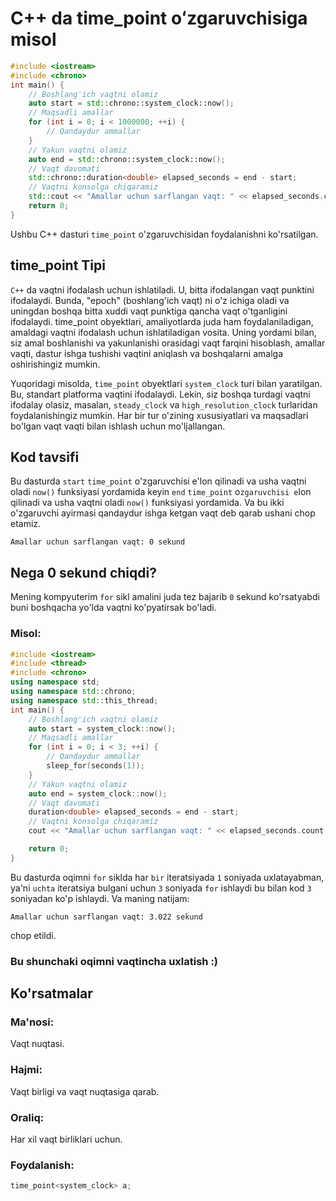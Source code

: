 # C++ da time_point oʻzgaruvchisiga misol
```cpp
#include <iostream>
#include <chrono>
int main() {
    // Boshlang'ich vaqtni olamiz
    auto start = std::chrono::system_clock::now();
    // Maqsadli amallar
    for (int i = 0; i < 1000000; ++i) {
        // Qandaydur ammallar
    }
    // Yakun vaqtni olamiz
    auto end = std::chrono::system_clock::now();
    // Vaqt davomati
    std::chrono::duration<double> elapsed_seconds = end - start;
    // Vaqtni konsolga chiqaramiz
    std::cout << "Amallar uchun sarflangan vaqt: " << elapsed_seconds.count() << " sekund" << std::endl;
    return 0;
}
```
Ushbu C++ dasturi `time_point` o'zgaruvchisidan foydalanishni ko'rsatilgan.
## time_point Tipi
`C++` da vaqtni ifodalash uchun ishlatiladi. 
U, bitta ifodalangan vaqt punktini ifodalaydi. 
Bunda, "epoch" (boshlang'ich vaqt) ni o'z ichiga oladi va uningdan boshqa bitta xuddi vaqt punktiga qancha vaqt o'tganligini ifodalaydi.
time_point obyektlari, amaliyotlarda juda ham foydalaniladigan, amaldagi vaqtni ifodalash uchun ishlatiladigan vosita. Uning yordami bilan, siz amal boshlanishi va yakunlanishi orasidagi vaqt farqini hisoblash, amallar vaqti, dastur ishga tushishi vaqtini aniqlash va boshqalarni amalga oshirishingiz mumkin.

Yuqoridagi misolda, `time_point` obyektlari `system_clock` turi bilan yaratilgan. Bu, standart platforma vaqtini ifodalaydi. 
Lekin, siz boshqa turdagi vaqtni ifodalay olasiz, masalan, `steady_clock` va `high_resolution_clock` turlaridan foydalanishingiz mumkin. Har bir tur o'zining xususiyatlari va maqsadlari bo'lgan vaqt vaqti bilan ishlash uchun mo'ljallangan.
## Kod tavsifi
Bu dasturda `start` `time_point` o'zgaruvchisi e'lon qilinadi va usha vaqtni oladi `now()` funksiyasi yordamida 
keyin `end` `time_point` o`zgaruvchisi e`lon qilinadi va usha vaqtni oladi `now()` funksiyasi yordamida. Va bu ikki o'zgaruvchi ayirmasi qandaydur ishga ketgan vaqt deb qarab ushani chop etamiz.
```console
Amallar uchun sarflangan vaqt: 0 sekund
```
## Nega 0 sekund chiqdi?
Mening kompyuterim `for` sikl amalini juda tez bajarib `0` sekund ko'rsatyabdi buni boshqacha yo'lda vaqtni ko'pyatirsak bo'ladi. 
### Misol:
```cpp
#include <iostream>
#include <thread>
#include <chrono>
using namespace std;
using namespace std::chrono;
using namespace std::this_thread;
int main() {
    // Boshlang'ich vaqtni olamiz
    auto start = system_clock::now();
    // Maqsadli amallar
    for (int i = 0; i < 3; ++i) {
        // Qandaydur ammallar
        sleep_for(seconds(1));
    }
    // Yakun vaqtni olamiz
    auto end = system_clock::now();
    // Vaqt davomati
    duration<double> elapsed_seconds = end - start;
    // Vaqtni konsolga chiqaramiz
    cout << "Amallar uchun sarflangan vaqt: " << elapsed_seconds.count() << " sekund" << endl;

    return 0;
}
```
Bu dasturda oqimni `for` siklda har `bir` iteratsiyada `1` soniyada uxlatayabman, 
ya'ni `uchta` iteratsiya bulgani uchun `3` soniyada `for` ishlaydi bu bilan kod `3` soniyadan ko'p ishlaydi. Va maning natijam:
```console
Amallar uchun sarflangan vaqt: 3.022 sekund
```
chop etildi.
### Bu shunchaki oqimni vaqtincha uxlatish :)
## Ko'rsatmalar
### Ma'nosi:
Vaqt nuqtasi.
### Hajmi:
Vaqt birligi va vaqt nuqtasiga qarab.
### Oraliq:
Har xil vaqt birliklari uchun.
### Foydalanish:
```cpp
time_point<system_clock> a;
```

